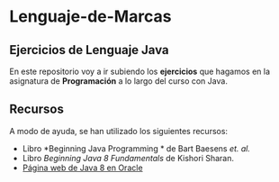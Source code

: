# Lenguaje-de-Marcas
## Ejercicios de Lenguaje Java ##
En este repositorio voy a ir subiendo los **ejercicios** que hagamos en la asignatura de **Programación** a lo largo del curso con Java.

## Recursos ##
A modo de ayuda, se han utilizado los siguientes recursos:

 - Libro *Beginning Java Programming * de Bart Baesens *et. al.*
 - Libro *Beginning Java 8 Fundamentals* de Kishori Sharan.
 - [Página web de Java 8 en Oracle](https://docs.oracle.com/javase/8/docs/api/)
